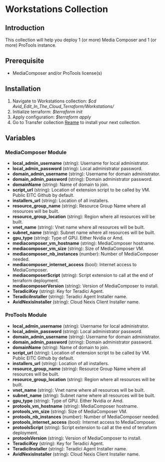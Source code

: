 # Workstations Collection

## Introduction

This collection will help you deploy 1 (or more) Media Composer and 1 (or more) ProTools instance.  

## Prerequisite

- MediaComposer and/or ProTools license(s)

## Installation 

1. Navigate to Workstations collection: *$cd Avid_Edit_In_The_Cloud_Terraform/Workstations/*
1. Initialize terraform: *$terraform init*
1. Apply configuration: *$terraform apply*
1. Go to Transfer collection [Reame](https://github.com/avid-technology/VideoEditorialInTheCloud/tree/master/Avid_Edit_In_The_Cloud_Terraform/Workstations) to install your next collection. 

## Variables

### MediaComposer Module

- **local_admin_username** (string): Username for local administrator.              
- **local_admin_password** (string): Local administrator password.
- **domain_admin_username** (string): Username for domain administrator.              
- **domain_admin_password** (string): Domain administrator password.
- **domainName** (string): Name of domain to join.
- **script_url** (string): Location of extension script to be called by VM. Public EITC Github by default.                   
- **installers_url** (string): Location of all installers.
- **resource_group_name** (string): Resource Group Name where all resources will be built.
- **resource_group_location** (string): Region where all resources will be built.
- **vnet_name** (string): Vnet name where all resources will be built. 
- **subnet_name** (string): Subnet name where all resources will be built. 
- **gpu_type** (string): Type of GPU. Either Nvidia or Amd.
- **mediacomposer_vm_hostname** (string): MediaComposer hostname.
- **mediacomposer_vm_size** (string): Size of MediaComposer VM.        
- **mediacomposer_nb_instances** (number): Number of MediaComposer needed. 
- **mediacomposer_internet_access** (bool): Internet access to MediaComposer. 
- **mediacomposerScript** (string): Script extension to call at the end of terraform deployment. 
- **mediacomposerVersion** (string): Version of MediaComposer to install. 
- **TeradiciKey** (string): Key for Teradici Agent.
- **TeradiciInstaller** (string): Teradici Agent Installer name. 
- **AvidNexisInstaller** (string): Cloud Nexis Client Installer name.

### ProTools Module

- **local_admin_username** (string): Username for local administrator.              
- **local_admin_password** (string): Local administrator password.
- **domain_admin_username** (string): Username for domain administrator.              
- **domain_admin_password** (string): Domain administrator password.
- **domainName** (string): Name of domain to join.
- **script_url** (string): Location of extension script to be called by VM. Public EITC Github by default.                   
- **installers_url** (string): Location of all installers.
- **resource_group_name** (string): Resource Group Name where all resources will be built.
- **resource_group_location** (string): Region where all resources will be built.
- **vnet_name** (string): Vnet name where all resources will be built. 
- **subnet_name** (string): Subnet name where all resources will be built. 
- **gpu_type** (string): Type of GPU. Either Nvidia or Amd.
- **protools_vm_hostname** (string): MediaComposer hostname.
- **protools_vm_size** (string): Size of MediaComposer VM.        
- **protools_nb_instances** (number): Number of MediaComposer needed. 
- **protools_internet_access** (bool): Internet access to MediaComposer. 
- **protoolsScript** (string): Script extension to call at the end of terraform deployment. 
- **protoolsVersion** (string): Version of MediaComposer to install. 
- **TeradiciKey** (string): Key for Teradici Agent.
- **TeradiciInstaller** (string): Teradici Agent Installer name. 
- **AvidNexisInstaller** (string): Cloud Nexis Client Installer name.
